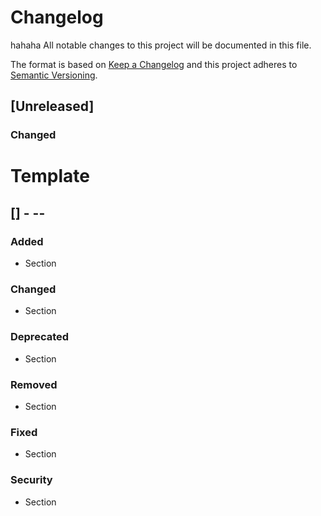 # Changelog
hahaha
All notable changes to this project will be documented in this file.

The format is based on [Keep a Changelog](http://keepachangelog.com/en/1.0.0/)
and this project adheres to [Semantic Versioning](http://semver.org/spec/v2.0.0.html).


## [Unreleased]

### Changed

# Template

## [<version>] - <yyyy>-<mm>-<dd>
### Added
- Section

### Changed
- Section

### Deprecated
- Section

### Removed
- Section

### Fixed
- Section

### Security
- Section

